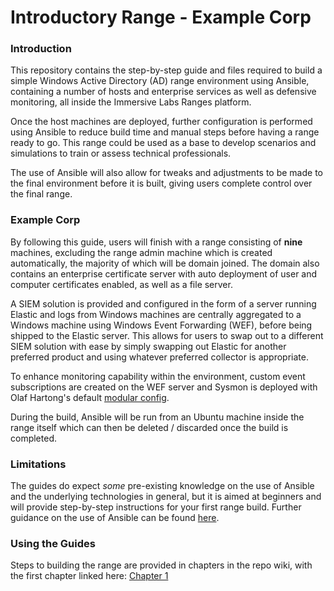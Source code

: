# Introductory Range - Example Corp

### Introduction

This repository contains the step-by-step guide and files required to build a simple Windows Active Directory (AD) range environment using Ansible, containing a number of hosts and enterprise services as well as defensive monitoring, all inside the Immersive Labs Ranges platform.

Once the host machines are deployed, further configuration is performed using Ansible to reduce build time and manual steps before having a range ready to go.  This range could be used as a base to develop scenarios and simulations to train or assess technical professionals.

The use of Ansible will also allow for tweaks and adjustments to be made to the final environment before it is built, giving users complete control over the final range.


### Example Corp

By following this guide, users will finish with a range consisting of **nine** machines, excluding the range admin machine which is created automatically, the majority of which will be domain joined.  The domain also contains an enterprise certificate server with auto deployment of user and computer certificates enabled, as well as a file server.

A SIEM solution is provided and configured in the form of a server running Elastic and logs from Windows machines are centrally aggregated to a Windows machine using Windows Event Forwarding (WEF), before being shipped to the Elastic server.  This allows for users to swap out to a different SIEM solution with ease by simply swapping out Elastic for another preferred product and using whatever preferred collector is appropriate.

To enhance monitoring capability within the environment, custom event subscriptions are created on the WEF server and Sysmon is deployed with Olaf Hartong's default [modular config](https://github.com/olafhartong/sysmon-modular/blob/master/sysmonconfig.xml).

During the build, Ansible will be run from an Ubuntu machine inside the range itself which can then be deleted / discarded once the build is completed.


### Limitations

The guides do expect _some_ pre-existing knowledge on the use of Ansible and the underlying technologies in general, but it is aimed at beginners and will provide step-by-step instructions for your first range build.  Further guidance on the use of Ansible can be found [here](https://docs.ansible.com/ansible/latest/getting_started/introduction.html).


### Using the Guides

Steps to building the range are provided in chapters in the repo wiki, with the first chapter linked here: [Chapter 1](../../wiki/Chapter-1.md)
